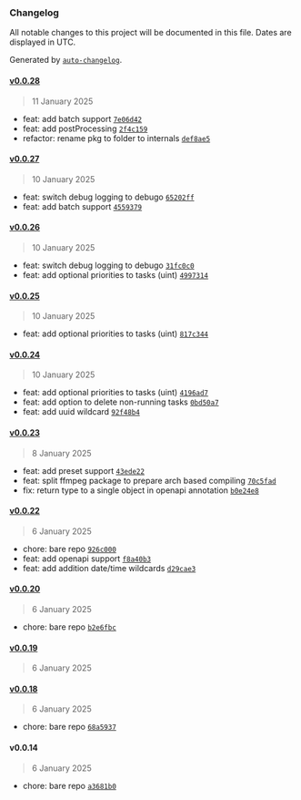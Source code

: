 ### Changelog

All notable changes to this project will be documented in this file. Dates are displayed in UTC.

Generated by [`auto-changelog`](https://github.com/CookPete/auto-changelog).

#### [v0.0.28](https://github.com/welovemedia/ffmate/compare/v0.0.27...v0.0.28)

> 11 January 2025

- feat: add batch support [`7e06d42`](https://github.com/welovemedia/ffmate/commit/7e06d42d5bf58095f67b9b9dd28970300834019c)
- feat: add postProcessing [`2f4c159`](https://github.com/welovemedia/ffmate/commit/2f4c159c8e4fd92421de69790d45bb9bc32b84ef)
- refactor: rename pkg to folder to internals [`def8ae5`](https://github.com/welovemedia/ffmate/commit/def8ae527d6c4194346ca8a340c544527dc56cd8)

#### [v0.0.27](https://github.com/welovemedia/ffmate/compare/v0.0.26...v0.0.27)

> 10 January 2025

- feat: switch debug logging to debugo [`65202ff`](https://github.com/welovemedia/ffmate/commit/65202ff2f8d61f0b2998c192e9ad161f46ea8a9d)
- feat: add batch support [`4559379`](https://github.com/welovemedia/ffmate/commit/45593795127db92aca68f76aee0663eee505393b)

#### [v0.0.26](https://github.com/welovemedia/ffmate/compare/v0.0.25...v0.0.26)

> 10 January 2025

- feat: switch debug logging to debugo [`31fc0c0`](https://github.com/welovemedia/ffmate/commit/31fc0c0c6dbea4e4d44156b4dcde8d90ea4f2eaa)
- feat: add optional priorities to tasks (uint) [`4997314`](https://github.com/welovemedia/ffmate/commit/4997314fc6b37388e5185d935451e5c682879f65)

#### [v0.0.25](https://github.com/welovemedia/ffmate/compare/v0.0.24...v0.0.25)

> 10 January 2025

- feat: add optional priorities to tasks (uint) [`817c344`](https://github.com/welovemedia/ffmate/commit/817c3445258c7b1c973b8a3ed71f96f58a47d63c)

#### [v0.0.24](https://github.com/welovemedia/ffmate/compare/v0.0.23...v0.0.24)

> 10 January 2025

- feat: add optional priorities to tasks (uint) [`4196ad7`](https://github.com/welovemedia/ffmate/commit/4196ad7b87eb84666697cb7319ff2f1aafa71205)
- feat: add option to delete non-running tasks [`0bd50a7`](https://github.com/welovemedia/ffmate/commit/0bd50a7dd2900d0037fd32b3fcb8a58afe8d281d)
- feat: add uuid wildcard [`92f48b4`](https://github.com/welovemedia/ffmate/commit/92f48b4725cf30f227101c9204f3ee622c81df63)

#### [v0.0.23](https://github.com/welovemedia/ffmate/compare/v0.0.22...v0.0.23)

> 8 January 2025

- feat: add preset support [`43ede22`](https://github.com/welovemedia/ffmate/commit/43ede227011110656801bb1fd4d8c613573804c2)
- feat: split ffmpeg package to prepare arch based compiling [`70c5fad`](https://github.com/welovemedia/ffmate/commit/70c5fad38c24e2d58503c6d7839667b99f80abc5)
- fix: return type to a single object in openapi annotation [`b0e24e8`](https://github.com/welovemedia/ffmate/commit/b0e24e8b0b9c711bcf7a4260e97269ea7d4141ea)

#### [v0.0.22](https://github.com/welovemedia/ffmate/compare/v0.0.20...v0.0.22)

> 6 January 2025

- chore: bare repo [`926c000`](https://github.com/welovemedia/ffmate/commit/926c000f05f321afdc1dac81c0f03bde3cb48933)
- feat: add openapi support [`f8a40b3`](https://github.com/welovemedia/ffmate/commit/f8a40b3a9ea8a81e84787726ad285cdb20d88097)
- feat: add addition date/time wildcards [`d29cae3`](https://github.com/welovemedia/ffmate/commit/d29cae3f8a58c42fb0a6bc4255e9879cd9961be1)

#### [v0.0.20](https://github.com/welovemedia/ffmate/compare/v0.0.19...v0.0.20)

> 6 January 2025

- chore: bare repo [`b2e6fbc`](https://github.com/welovemedia/ffmate/commit/b2e6fbc06a2d1c16a466a4b7c2cbe3a7f8224cd9)

#### [v0.0.19](https://github.com/welovemedia/ffmate/compare/v0.0.18...v0.0.19)

> 6 January 2025

#### [v0.0.18](https://github.com/welovemedia/ffmate/compare/v0.0.14...v0.0.18)

> 6 January 2025

- chore: bare repo [`68a5937`](https://github.com/welovemedia/ffmate/commit/68a5937c138f94488d5c2d71147a089db5b86b5d)

#### v0.0.14

> 6 January 2025

- chore: bare repo [`a3681b0`](https://github.com/welovemedia/ffmate/commit/a3681b0c298338bd27e7b819116b12d5138ea3ea)

